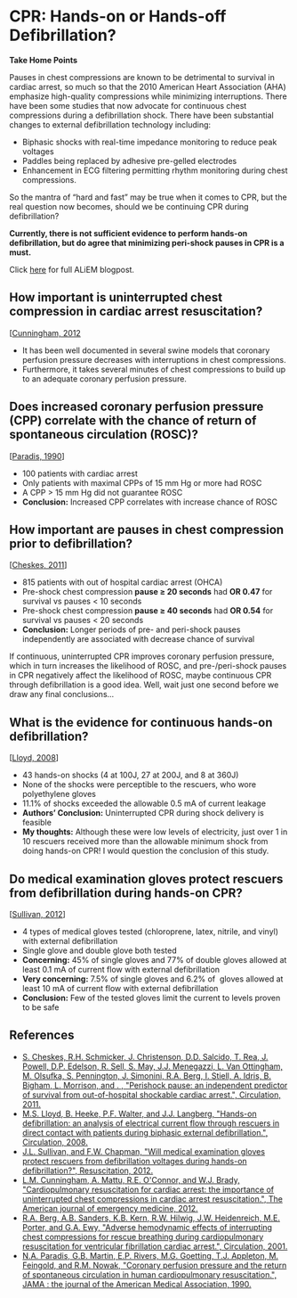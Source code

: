 



# CPR: Hands-on or Hands-off Defibrillation?

**Take Home Points**

Pauses in chest compressions are known to be detrimental to survival in cardiac arrest, so much so that the 2010 American Heart Association (AHA) emphasize high-quality compressions while minimizing interruptions. There have been some studies that now advocate for continuous chest compressions during a defibrillation shock. There have been substantial changes to external defibrillation technology including:

-   Biphasic shocks with real-time impedance monitoring to reduce peak voltages
-   Paddles being replaced by adhesive pre-gelled electrodes
-   Enhancement in ECG filtering permitting rhythm monitoring during chest compressions.  

So the mantra of “hard and fast” may be true when it comes to CPR, but the real question now becomes, should we be continuing CPR during defibrillation?

**Currently, there is not sufficient evidence to perform hands-on defibrillation, but do agree that minimizing peri-shock pauses in CPR is a must.**

Click [here](http://academiclifeinem.com/cpr-hands-on-or-hands-off-defibrillation/) for full ALiEM blogpost.

## How important is uninterrupted chest compression in cardiac arrest resuscitation?

\[[Cunningham, 2012](image-0.png)
-   It has been well documented in several swine models that coronary perfusion pressure decreases with interruptions in chest compressions.
-   Furthermore, it takes several minutes of chest compressions to build up to an adequate coronary perfusion pressure.

## Does increased coronary perfusion pressure (CPP) correlate with the chance of return of spontaneous circulation (ROSC)?

\[[Paradis, 1990](http://www.ncbi.nlm.nih.gov/pubmed/2386557)\]
-   100 patients with cardiac arrest
-   Only patients with maximal CPPs of 15 mm Hg or more had ROSC
-   A CPP &gt; 15 mm Hg did not guarantee ROSC
-   **Conclusion:** Increased CPP correlates with increase chance of ROSC

## How important are pauses in chest compression prior to defibrillation?

\[[Cheskes, 2011](http://www.ncbi.nlm.nih.gov/pubmed/21690495)\]
-   815 patients with out of hospital cardiac arrest (OHCA)
-   Pre-shock chest compression **pause ≥ 20 seconds** had **OR 0.47** for survival vs pauses &lt; 10 seconds
-   Pre-shock chest compression **pause ≥ 40 seconds** had **OR 0.54** for survival vs pauses &lt; 20 seconds
-   **Conclusion:** Longer periods of pre- and peri-shock pauses independently are associated with decrease chance of survival

If continuous, uninterrupted CPR improves coronary perfusion pressure, which in turn increases the likelihood of ROSC, and pre-/peri-shock pauses in CPR negatively affect the likelihood of ROSC, maybe continuous CPR through defibrillation is a good idea.
Well, wait just one second before we draw any final conclusions…

## What is the evidence for continuous hands-on defibrillation?

\[[Lloyd, 2008](%20http://www.ncbi.nlm.nih.gov/pubmed/18458166)\]
-   43 hands-on shocks (4 at 100J, 27 at 200J, and 8 at 360J)
-   None of the shocks were perceptible to the rescuers, who wore polyethylene gloves
-   11.1% of shocks exceeded the allowable 0.5 mA of current leakage
-   **Authors’ Conclusion:** Uninterrupted CPR during shock delivery is feasible
-   **My thoughts:** Although these were low levels of electricity, just over 1 in 10 rescuers received more than the allowable minimum shock from doing hands-on CPR! I would question the conclusion of this study.

## Do medical examination gloves protect rescuers from defibrillation during hands-on CPR?

\[[Sullivan, 2012](http://www.ncbi.nlm.nih.gov/pubmed/22925991)\]
-   4 types of medical gloves tested (chloroprene, latex, nitrile, and vinyl) with external defibrillation
-   Single glove and double glove both tested
-   **Concerning:** 45% of single gloves and 77% of double gloves allowed at least 0.1 mA of current flow with external defibrillation
-   **Very concerning:** 7.5% of single gloves and 6.2% of  gloves allowed at least 10 mA of current flow with external defibrillation
-   **Conclusion:** Few of the tested gloves limit the current to levels proven to be safe

## References

-   [S. Cheskes, R.H. Schmicker, J. Christenson, D.D. Salcido, T. Rea, J. Powell, D.P. Edelson, R. Sell, S. May, J.J. Menegazzi, L. Van Ottingham, M. Olsufka, S. Pennington, J. Simonini, R.A. Berg, I. Stiell, A. Idris, B. Bigham, L. Morrison, and . , "Perishock pause: an independent predictor of survival from out-of-hospital shockable cardiac arrest.", Circulation, 2011.](http://www.ncbi.nlm.nih.gov/pubmed/21690495)
-   [M.S. Lloyd, B. Heeke, P.F. Walter, and J.J. Langberg, "Hands-on defibrillation: an analysis of electrical current flow through rescuers in direct contact with patients during biphasic external defibrillation.", Circulation, 2008.](http://www.ncbi.nlm.nih.gov/pubmed/18458166)
-   [J.L. Sullivan, and F.W. Chapman, "Will medical examination gloves protect rescuers from defibrillation voltages during hands-on defibrillation?", Resuscitation, 2012.](http://www.ncbi.nlm.nih.gov/pubmed/22925991)
-   [L.M. Cunningham, A. Mattu, R.E. O'Connor, and W.J. Brady, "Cardiopulmonary resuscitation for cardiac arrest: the importance of uninterrupted chest compressions in cardiac arrest resuscitation.", The American journal of emergency medicine, 2012.](http://www.ncbi.nlm.nih.gov/pubmed/22633716)
-   [R.A. Berg, A.B. Sanders, K.B. Kern, R.W. Hilwig, J.W. Heidenreich, M.E. Porter, and G.A. Ewy, "Adverse hemodynamic effects of interrupting chest compressions for rescue breathing during cardiopulmonary resuscitation for ventricular fibrillation cardiac arrest.", Circulation, 2001.](http://www.ncbi.nlm.nih.gov/pubmed/11705826)
-   [N.A. Paradis, G.B. Martin, E.P. Rivers, M.G. Goetting, T.J. Appleton, M. Feingold, and R.M. Nowak, "Coronary perfusion pressure and the return of spontaneous circulation in human cardiopulmonary resuscitation.", JAMA : the journal of the American Medical Association, 1990.](http://www.ncbi.nlm.nih.gov/pubmed/2386557)
